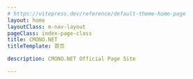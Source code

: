 ```yaml
---
# https://vitepress.dev/reference/default-theme-home-page
layout: home
layoutClass: m-nav-layout
pageClass: index-page-class
title: CMONO.NET
titleTemplate: 首页

description: CMONO.NET Official Page Site

---
```


<script setup lang="ts">
import { useRouter } from 'vitepress'

const router = useRouter()
// router.onBeforeRouteChange = (to: string) => false;
router.go('/zh-CN/')

</script>
